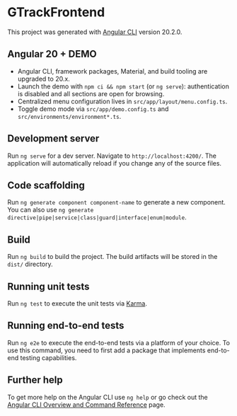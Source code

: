 # GTrackFrontend

This project was generated with [Angular CLI](https://github.com/angular/angular-cli) version 20.2.0.

## Angular 20 + DEMO

- Angular CLI, framework packages, Material, and build tooling are upgraded to 20.x.
- Launch the demo with `npm ci && npm start` (or `ng serve`): authentication is disabled and all sections are open for browsing.
- Centralized menu configuration lives in `src/app/layout/menu.config.ts`.
- Toggle demo mode via `src/app/demo.config.ts` and `src/environments/environment*.ts`.

## Development server

Run `ng serve` for a dev server. Navigate to `http://localhost:4200/`. The application will automatically reload if you change any of the source files.

## Code scaffolding

Run `ng generate component component-name` to generate a new component. You can also use `ng generate directive|pipe|service|class|guard|interface|enum|module`.

## Build

Run `ng build` to build the project. The build artifacts will be stored in the `dist/` directory.

## Running unit tests

Run `ng test` to execute the unit tests via [Karma](https://karma-runner.github.io).

## Running end-to-end tests

Run `ng e2e` to execute the end-to-end tests via a platform of your choice. To use this command, you need to first add a package that implements end-to-end testing capabilities.

## Further help

To get more help on the Angular CLI use `ng help` or go check out the [Angular CLI Overview and Command Reference](https://angular.io/cli) page.
